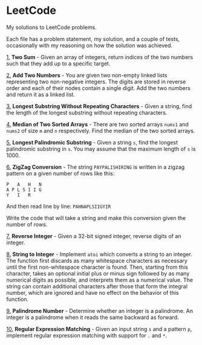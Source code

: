 # LeetCode

My solutions to LeetCode problems.

Each file has a problem statement, my solution, and a couple of tests, occasionally with my reasoning on how the 
solution was achieved.

[1.](https://github.com/dcragusa/LeetCode/blob/master/1.py)
**Two Sum** - 
Given an array of integers, return indices of the two numbers such that they add up to a specific target.

[2.](https://github.com/dcragusa/LeetCode/blob/master/2.py)
**Add Two Numbers** - 
You are given two non-empty linked lists representing two non-negative integers. The digits are stored in reverse 
order and each of their nodes contain a single digit. Add the two numbers and return it as a linked list.

[3.](https://github.com/dcragusa/LeetCode/blob/master/3.py)
**Longest Substring Without Repeating Characters** - 
Given a string, find the length of the longest substring without repeating characters.

[4.](https://github.com/dcragusa/LeetCode/blob/master/4.py)
**Median of Two Sorted Arrays** - 
There are two sorted arrays `nums1` and `nums2` of size `m` and `n` respectively.
Find the median of the two sorted arrays.

[5.](https://github.com/dcragusa/LeetCode/blob/master/5.py)
**Longest Palindromic Substring** - 
Given a string `s`, find the longest palindromic substring in `s`. 
You may assume that the maximum length of `s` is 1000.

[6.](https://github.com/dcragusa/LeetCode/blob/master/6.py)
**ZigZag Conversion** - 
The string `PAYPALISHIRING` is written in a zigzag pattern on a given number of rows like this:

    P   A   H   N
    A P L S I I G
    Y   I   R

And then read line by line: `PAHNAPLSIIGYIR`

Write the code that will take a string and make this conversion given the number of rows.

[7.](https://github.com/dcragusa/LeetCode/blob/master/7.py)
**Reverse Integer** - 
Given a 32-bit signed integer, reverse digits of an integer.

[8.](https://github.com/dcragusa/LeetCode/blob/master/8.py)
**String to Integer** - 
Implement `atoi` which converts a string to an integer. The function first discards as many whitespace characters as 
necessary until the first non-whitespace character is found. Then, starting from this character, takes an optional 
initial plus or minus sign followed by as many numerical digits as possible, and interprets them as a numerical value.
The string can contain additional characters after those that form the integral number, which are ignored and have 
no effect on the behavior of this function.

[9.](https://github.com/dcragusa/LeetCode/blob/master/9.py)
**Palindrome Number** - 
Determine whether an integer is a palindrome. An integer is a palindrome when it reads the same backward as forward.

[10.](https://github.com/dcragusa/LeetCode/blob/master/10.py)
**Regular Expression Matching** - 
Given an input string `s` and a pattern `p`, implement regular expression matching with support for `.` and `*`.
